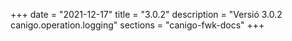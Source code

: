+++
date        = "2021-12-17"
title       = "3.0.2"
description = "Versió 3.0.2 canigo.operation.logging"
sections    = "canigo-fwk-docs"
+++